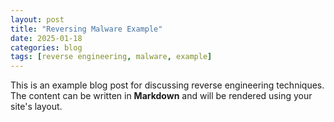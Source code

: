 ```yaml
---
layout: post
title: "Reversing Malware Example"
date: 2025-01-18
categories: blog
tags: [reverse engineering, malware, example]
---
```


This is an example blog post for discussing reverse engineering techniques. The content can be written in **Markdown** and will be rendered using your site's layout.
